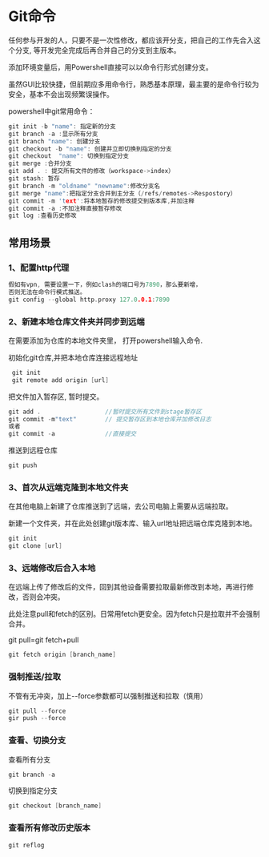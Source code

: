 # Git命令

<!--TOC-->

任何参与开发的人，只要不是一次性修改，都应该开分支，把自己的工作先合入这个分支, 等开发完全完成后再合并自己的分支到主版本。

添加环境变量后，用Powershell直接可以以命令行形式创建分支。

虽然GUI比较快捷，但前期应多用命令行，熟悉基本原理，最主要的是命令行较为安全，基本不会出现频繁误操作。

powershell中git常用命令：

```cpp
git init -b "name": 指定新的分支
git branch -a :显示所有分支
git branch "name": 创建分支
git checkout -b "name": 创建并立即切换到指定的分支
git checkout  "name": 切换到指定分支
git merge :合并分支
git add . : 提交所有文件的修改（workspace->index）
git stash: 暂存
git branch -m "oldname" "newname":修改分支名
git merge "name":把指定分支合并到主分支（/refs/remotes->Respostory）
git commit -m 'text':将本地暂存的修改提交到版本库,并加注释
git commit -a :不加注释直接暂存修改
git log :查看历史修改
```

## 常用场景

### 1、配置http代理

```cpp
假如有vpn, 需要设置一下，例如clash的端口号为7890，那么要新增，
否则无法在命令行模式推送。
git config --global http.proxy 127.0.0.1:7890   
```

### 2、新建本地仓库文件夹并同步到远端

在需要添加为仓库的本地文件夹里， 打开powershell输入命令.

初始化git仓库,并把本地仓库连接远程地址

```c
 git init
 git remote add origin [url]
```

把文件加入暂存区, 暂时提交。

```cpp
git add .                  //暂时提交所有文件到stage暂存区
git commit -m"text"        // 提交暂存区到本地仓库并加修改日志
或者
git commit -a              //直接提交
```

推送到远程仓库

```cpp
git push
```

### 3、首次从远端克隆到本地文件夹

在其他电脑上新建了仓库推送到了远端，去公司电脑上需要从远端拉取。

新建一个文件夹，并在此处创建git版本库、输入url地址把远端仓库克隆到本地。

```cpp
git init
git clone [url]
```

### 3、远端修改后合入本地

在远端上传了修改后的文件，回到其他设备需要拉取最新修改到本地，再进行修改，否则会冲突。

此处注意pull和fetch的区别。日常用fetch更安全。因为fetch只是拉取并不会强制合并。

git pull=git fetch+pull

```cpp
git fetch origin [branch_name] 
```

### 强制推送/拉取

不管有无冲突，加上--force参数都可以强制推送和拉取（慎用）

```cpp
git pull --force
gir push --force
```

### 查看、切换分支

查看所有分支

```cpp
git branch -a
```

切换到指定分支

```cpp
git checkout [branch_name]
```

### 查看所有修改历史版本

```c
git reflog 
```
